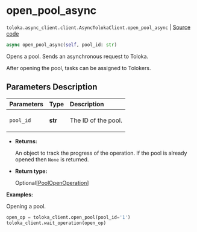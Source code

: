 # open_pool_async
`toloka.async_client.client.AsyncTolokaClient.open_pool_async` | [Source code](https://github.com/Toloka/toloka-kit/blob/v1.1.4/src/async_client/client.py#L0)

```python
async open_pool_async(self, pool_id: str)
```

Opens a pool. Sends an asynchronous request to Toloka.


After opening the pool, tasks can be assigned to Tolokers.

## Parameters Description

| Parameters | Type | Description |
| :----------| :----| :-----------|
`pool_id`|**str**|<p>The ID of the pool.</p>

* **Returns:**

  An object to track the progress of the operation. If the pool is already opened then `None` is returned.

* **Return type:**

  Optional\[[PoolOpenOperation](toloka.client.operations.PoolOpenOperation.md)\]

**Examples:**

Opening a pool.

```python
open_op = toloka_client.open_pool(pool_id='1')
toloka_client.wait_operation(open_op)
```
